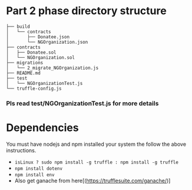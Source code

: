 # Part 2 phase directory structure

```
├── build
│   └── contracts
│       ├── Donatee.json
│       └── NGOrganization.json
├── contracts
│   ├── Donatee.sol
│   └── NGOrganization.sol
├── migrations
│   └── 2_migrate_NGOrganization.js
├── README.md
├── test
│   └── NGOrganizationTest.js
└── truffle-config.js
```

### Pls read test/NGOrganizationTest.js for more details

# Dependencies

You must have nodejs and npm installed your system the follow the above
instructions.

- `isLinux ? sudo npm install -g truffle : npm install -g truffle`
- `npm install dotenv`
- `npm install env`
- Also get ganache from here[(https://trufflesuite.com/ganache/)]
